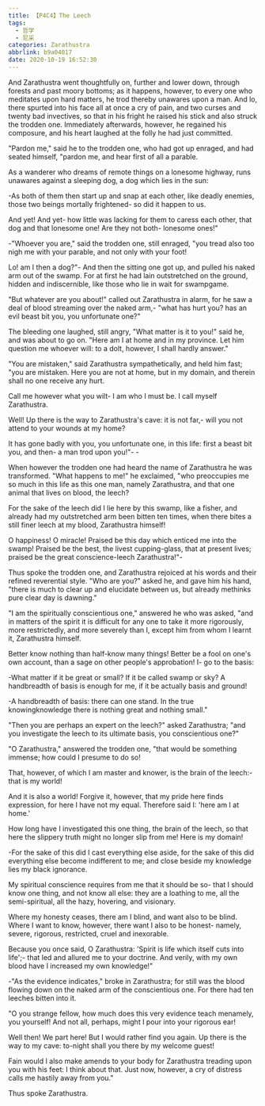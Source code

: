 ```yaml
---
title: 【P4C4】The Leech
tags:
  - 哲学
  - 尼采
categories: Zarathustra
abbrlink: b9a04017
date: 2020-10-19 16:52:30
---
```

And Zarathustra went thoughtfully on, further and lower down, through forests and past moory bottoms; as it happens, however, to every one who meditates upon hard matters, he trod thereby unawares upon a man. And lo, there spurted into his face all at once a cry of pain, and two curses and twenty bad invectives, so that in his fright he raised his stick and also struck the trodden one. Immediately afterwards, however, he regained his composure, and his heart laughed at the folly he had just committed.
<!-- more -->
"Pardon me," said he to the trodden one, who had got up enraged, and had seated himself, "pardon me, and hear first of all a parable.

As a wanderer who dreams of remote things on a lonesome highway, runs unawares against a sleeping dog, a dog which lies in the sun:

-As both of them then start up and snap at each other, like deadly enemies, those two beings mortally frightened- so did it happen to us.

And yet! And yet- how little was lacking for them to caress each other, that dog and that lonesome one! Are they not both- lonesome ones!"

-"Whoever you are," said the trodden one, still enraged, "you tread also too nigh me with your parable, and not only with your foot!

Lo! am I then a dog?"- And then the sitting one got up, and pulled his naked arm out of the swamp. For at first he had lain outstretched on the ground, hidden and indiscernible, like those who lie in wait for swampgame.

"But whatever are you about!" called out Zarathustra in alarm, for he saw a deal of blood streaming over the naked arm,- "what has hurt you? has an evil beast bit you, you unfortunate one?"

The bleeding one laughed, still angry, "What matter is it to you!" said he, and was about to go on. "Here am I at home and in my province. Let him question me whoever will: to a dolt, however, I shall hardly answer."

"You are mistaken," said Zarathustra sympathetically, and held him fast; "you are mistaken. Here you are not at home, but in my domain, and therein shall no one receive any hurt.

Call me however what you wilt- I am who I must be. I call myself Zarathustra.

Well! Up there is the way to Zarathustra's cave: it is not far,- will you not attend to your wounds at my home?

It has gone badly with you, you unfortunate one, in this life: first a beast bit you, and then- a man trod upon you!"- -

When however the trodden one had heard the name of Zarathustra he was transformed. "What happens to me!" he exclaimed, "who preoccupies me so much in this life as this one man, namely Zarathustra, and that one animal that lives on blood, the leech?

For the sake of the leech did I lie here by this swamp, like a fisher, and already had my outstretched arm been bitten ten times, when there bites a still finer leech at my blood, Zarathustra himself!

O happiness! O miracle! Praised be this day which enticed me into the swamp! Praised be the best, the livest cupping-glass, that at present lives; praised be the great conscience-leech Zarathustra!"-

Thus spoke the trodden one, and Zarathustra rejoiced at his words and their refined reverential style. "Who are you?" asked he, and gave him his hand, "there is much to clear up and elucidate between us, but already methinks pure clear day is dawning."

"I am the spiritually conscientious one," answered he who was asked, "and in matters of the spirit it is difficult for any one to take it more rigorously, more restrictedly, and more severely than I, except him from whom I learnt it, Zarathustra himself.

Better know nothing than half-know many things! Better be a fool on one's own account, than a sage on other people's approbation! I- go to the basis:

-What matter if it be great or small? If it be called swamp or sky? A handbreadth of basis is enough for me, if it be actually basis and ground!

-A handbreadth of basis: there can one stand. In the true knowingknowledge there is nothing great and nothing small."

"Then you are perhaps an expert on the leech?" asked Zarathustra; "and you investigate the leech to its ultimate basis, you conscientious one?"

"O Zarathustra," answered the trodden one, "that would be something immense; how could I presume to do so!

That, however, of which I am master and knower, is the brain of the leech:- that is my world!

And it is also a world! Forgive it, however, that my pride here finds expression, for here I have not my equal. Therefore said I: 'here am I at home.'

How long have I investigated this one thing, the brain of the leech, so that here the slippery truth might no longer slip from me! Here is my domain!

-For the sake of this did I cast everything else aside, for the sake of this did everything else become indifferent to me; and close beside my knowledge lies my black ignorance.

My spiritual conscience requires from me that it should be so- that I should know one thing, and not know all else: they are a loathing to me, all the semi-spiritual, all the hazy, hovering, and visionary.

Where my honesty ceases, there am I blind, and want also to be blind. Where I want to know, however, there want I also to be honest- namely, severe, rigorous, restricted, cruel and inexorable.

Because you once said, O Zarathustra: 'Spirit is life which itself cuts into life';- that led and allured me to your doctrine. And verily, with my own blood have I increased my own knowledge!"

-"As the evidence indicates," broke in Zarathustra; for still was the blood flowing down on the naked arm of the conscientious one. For there had ten leeches bitten into it.

"O you strange fellow, how much does this very evidence teach menamely, you yourself! And not all, perhaps, might I pour into your rigorous ear!

Well then! We part here! But I would rather find you again. Up there is the way to my cave: to-night shall you there by my welcome guest!

Fain would I also make amends to your body for Zarathustra treading upon you with his feet: I think about that. Just now, however, a cry of distress calls me hastily away from you."

Thus spoke Zarathustra.
